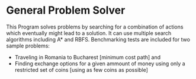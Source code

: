 General Problem Solver
======================

This Program solves problems by searching for a combination of actions which
eventually might lead to a solution. It can use multiple search algorithms
including A* and RBFS. Benchmarking tests are included for two sample problems:
 - Traveling in Romania to Bucharest [minimum cost path] and
 - Finding exchange options for a given ammount of money using only a restricted
   set of coins [using as few coins as possible]
